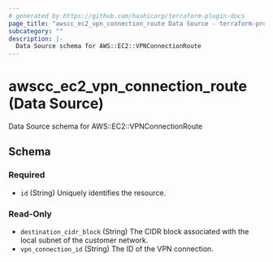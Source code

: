 ```yaml
---
# generated by https://github.com/hashicorp/terraform-plugin-docs
page_title: "awscc_ec2_vpn_connection_route Data Source - terraform-provider-awscc"
subcategory: ""
description: |-
  Data Source schema for AWS::EC2::VPNConnectionRoute
---
```


# awscc_ec2_vpn_connection_route (Data Source)

Data Source schema for AWS::EC2::VPNConnectionRoute



<!-- schema generated by tfplugindocs -->
## Schema

### Required

- `id` (String) Uniquely identifies the resource.

### Read-Only

- `destination_cidr_block` (String) The CIDR block associated with the local subnet of the customer network.
- `vpn_connection_id` (String) The ID of the VPN connection.


